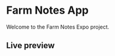 # Farm Notes App

Welcome to the Farm Notes Expo project.

## Live preview

<!-- EXPO_QR_START -->
<!-- EXPO_QR_END -->